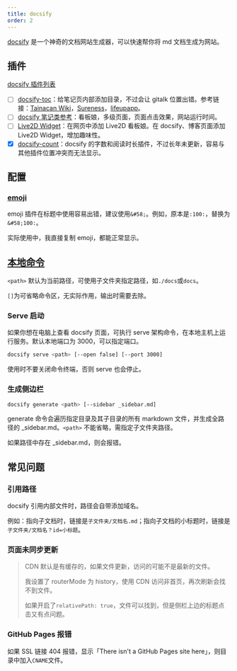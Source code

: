 ```yaml
---
title: docsify
order: 2
---
```


[docsify](https://docsify.js.org/#/zh-cn/) 是一个神奇的文档网站生成器，可以快速帮你将 md 文档生成为网站。

## 插件

[docsify 插件列表](https://docsify-preview.vercel.app/#/zh-cn/awesome?id=plugins)

- [ ] [docsify-toc](https://github.com/mrpotatoes/docsify-toc)：给笔记页内部添加目录，不过会让 gitalk 位置出错。参考链接：[Tainacan Wiki](https://tainacan.github.io/tainacan-wiki/#/general-concepts)，[Sureness](https://github.com/dromara/sureness/blob/master/docs/index.html)，[lifeupapp](https://wiki.lifeupapp.fun/zh-cn/#/features/174)。
- [ ] [docsify 笔记类参考](https://notebook.js.org/#/README)：看板娘，多级页面，页面点击效果，网站运行时间。
- [ ] [Live2D Widget](https://github.com/stevenjoezhang/live2d-widget)：在网页中添加 Live2D 看板娘。在 docsify、博客页面添加 Live2D Widget，增加趣味性。
- [x] [docsify-count](https://github.com/827652549/docsify-count)：docsify 的字数和阅读时长插件，不过长年未更新，容易与其他插件位置冲突而无法显示。

## 配置

### [emoji](https://docsify.js.org/#/zh-cn/plugins?id=emoji)

emoji 插件在标题中使用容易出错，建议使用`&#58;`。例如，原本是`:100:`，替换为`&#58;100:`。

实际使用中，我直接复制 emoji，都能正常显示。

## [本地命令](https://github.com/docsifyjs/docsify-cli)

`<path>` 默认为当前路径，可使用子文件夹指定路径，如`./docs`或`docs`。

`[]`为可省略命令区，无实际作用，输出时需要去除。

### Serve 启动

如果你想在电脑上查看 docsify 页面，可执行 serve 架构命令，在本地主机上运行服务。默认本地端口为 3000，可以指定端口。

```bash
docsify serve <path> [--open false] [--port 3000]
```

使用时不要关闭命令终端，否则 serve 也会停止。

### 生成侧边栏

```bash
docsify generate <path> [--sidebar _sidebar.md]
```

generate 命令会遍历指定目录及其子目录的所有 markdown 文件，并生成全路径的 \_sidebar.md。`<path>` 不能省略，需指定子文件夹路径。

如果路径中存在 \_sidebar.md，则会报错。

## 常见问题

### 引用路径

docsify 引用内部文件时，路径会自带添加域名。

例如：指向子文档时，链接是`子文件夹/文档名.md`；指向子文档的小标题时，链接是`子文件夹/文档名？id=小标题`。

### 页面未同步更新

> CDN 默认是有缓存的，如果文件更新，访问的可能不是最新的文件。
>
> 我设置了 routerMode 为 history，使用 CDN 访问非首页，再次刷新会找不到文件。
>
> 如果开启了`relativePath: true`，文件可以找到，但是侧栏上边的标题点击又有点问题。

### GitHub Pages 报错

如果 SSL 链接 404 报错，显示「There isn't a GitHub Pages site here」，则目录中加入`CNAME`文件。
